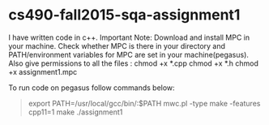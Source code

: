 # cs490-fall2015-sqa-assignment1
I have written code in c++.
Important Note:
Download and install MPC in your machine.
Check whether MPC is there in your directory and PATH/environment variables for MPC are set in your machine(pegasus).
Also give permissions to all the files :
chmod +x *.cpp
chmod +x *.h
chmod +x assignment1.mpc

To run code on pegasus follow commands below:
>export PATH=/usr/local/gcc/bin/:$PATH
>mwc.pl -type make -features cpp11=1
>make
>./assignment1
